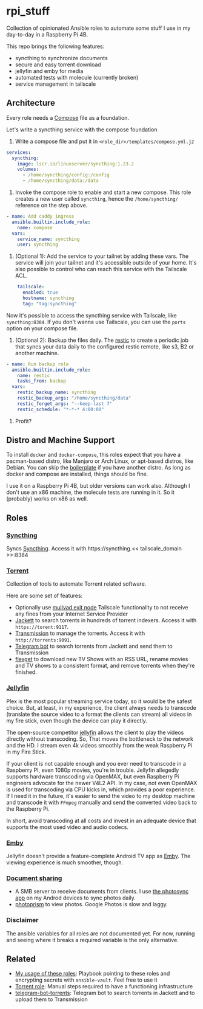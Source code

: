 # rpi_stuff

<!-- ![Github CI](https://github.com/gjhenrique/rpi_stuff/actions/workflows/local-test.yml/badge.svg) -->

Collection of opinionated Ansible roles to automate some stuff I use in my day-to-day in a Raspberry Pi 4B.

This repo brings the following features:
- syncthing to synchronize documents
- secure and easy torrent download
- jellyfin and emby for media
- automated tests with molecule (currently broken)
- service management in tailscale

## Architecture

Every role needs a [Compose](https://github.com/compose-spec/compose-spec/) file as a foundation.

Let's write a syncthing service with the compose foundation

1. Write a compose file and put it in `<role_dir>/templates/compose.yml.j2`

``` yaml
services:
  syncthing:
    image: lscr.io/linuxserver/syncthing:1.23.2
    volumes:
      - /home/syncthing/config:/config
      - /home/syncthing/data:/data
```

1. Invoke the compose role to enable and start a new compose. This role creates a new user called `syncthing`, hence the `/home/syncthing/` reference on the step above.
``` yaml
- name: Add caddy ingress
  ansible.builtin.include_role:
    name: compose
  vars:
    service_name: syncthing
    user: syncthing
```

1. (Optional 1): Add the service to your tailnet by adding these vars. The service will join your tailnet and it's accessible outside of your home. It's also possible to control who can reach this service with the Tailscale ACL.

``` yaml
    tailscale:
      enabled: true
      hostname: syncthing
      tag: "tag:syncthing"
```

Now it's possible to access the syncthing service with Tailscale, like `syncthing:8384`. If you don't wanna use Tailscale, you can use the `ports` option on your compose file.

1. (Optional 2): Backup the files daily. The [restic](./roles/restic) to create a periodic job that syncs your data daily to the configured restic remote, like s3, B2 or another machine.

``` yaml
- name: Run backup role
  ansible.builtin.include_role:
    name: restic
    tasks_from: backup
  vars:
    restic_backup_name: syncthing
    restic_backup_args: "/home/syncthing/data"
    restic_forget_args: "--keep-last 7"
    restic_schedule: "*-*-* 4:00:00"
```

1. Profit?

## Distro and Machine Support
To install `docker` and `docker-compose`, this roles expect that you have a pacman-based distro, like Manjaro or Arch Linux, or apt-based distros, like Debian.
You can skip the [boilerplate](./roles/boilerplate) if you have another distro. As long as docker and compose are installed, things should be fine.

I use it on a Raspberry Pi 4B, but older versions can work also.
Although I don't use an x86 machine, the molecule tests are running in it. So it (probably) works on x86 as well.

## Roles

### [Syncthing](./roles/syncthing)
Syncs [Syncthing](https://syncthing.net). Access it with https://syncthing.<< tailscale_domain >>:8384

### [Torrent](./roles/torrent)
Collection of tools to automate Torrent related software.

Here are some set of features:
- Optionally use [mullvad exit node](https://tailscale.com/kb/1258/mullvad-exit-nodes) Tailscale functionality to not receive any fines from your Internet Service Provider
- [Jackett](https://github.com/Jackett/Jackett) to search torrents in hundreds of torrent indexers. Access it with `https://torent:9117`.
- [Transmission](https://transmissionbt.com/) to manage the torrents. Access it with `http://torrents:9091`.
- [Telegram bot](https://github.com/gjhenrique/telegram-bot-torrents/) to search torrents from Jackett and send them to Transmission
- [flexget](https://flexget.com/) to download new TV Shows with an RSS URL, rename movies and TV shows to a consistent format, and remove torrents when they're finished.

### [Jellyfin](./roles/jellyfin)
Plex is the most popular streaming service today, so it would be the safest choice.
But, at least, in my experience, the client always needs to transcode (translate the source video to a format the clients can stream) all videos in my fire stick, even though the device can play it directly.

The open-source competitor [jellyfin](https://jellyfin.org/) allows the client to play the videos directly without transcoding.
So, That moves the bottleneck to the network and the HD.
I stream even 4k videos smoothly from the weak Raspberry Pi in my Fire Stick.

If your client is not capable enough and you ever need to transcode in a Raspberry PI, even 1080p movies, you're in trouble.
Jellyfin allegedly supports hardware transcoding via OpenMAX, but even Raspberry Pi engineers advocate for the newer V4L2 API.
In my case, not even OpenMAX is used for transcoding via CPU kicks in, which provides a poor experience.
If I need it in the future, it's easier to send the video to my desktop machine and transcode it with `FFmpeg` manually and send the converted video back to the Raspberry Pi.

In short, avoid transcoding at all costs and invest in an adequate device that supports the most used video and audio codecs.

### [Emby](./roles/emby)

Jellyfin doesn't provide a feature-complete Android TV app as [Emby](https://emby.media/). The viewing experience is much smoother, though.

### [Document sharing](./roles/share)

- A SMB server to receive documents from clients. I use [the photosync app](https://www.photosync-app.com/home) on my Androd devices to sync photos daily.
- [photoprism](https://www.photoprism.app/) to view photos. Google Photos is slow and laggy.

### Disclaimer

The ansible variables for all roles are not documented yet. For now, running and seeing where it breaks a required variable is the only alternative.

## Related
- [My usage of these roles](./app): Playbook pointing to these roles and encrypting secrets with `ansible-vault`. Feel free to use it
- [Torrent role](./roles/torrent): Manual steps required to have a functioning infrastructure
- [telegram-bot-torrents](https://github.com/gjhenrique/telegram-bot-torrents): Telegram bot to search torrents in Jackett and to upload them to Transmission
